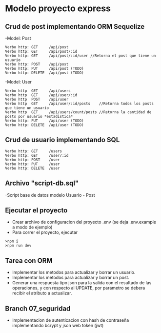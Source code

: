 # Modelo proyecto express

## Crud de post implementando ORM Sequelize

-Model: Post 

```
Verbo http: GET     /api/post
Verbo http: GET     /api/post/:id 
Verbo http: GET     /api/post/:id/user //Retorna el post que tiene un usuario
Verbo http: POST    /api/post 
Verbo http: PUT     /api/post (TODO)
Verbo http: DELETE  /api/post (TODO)
```

-Model: User

```
Verbo http  GET     /api/users
Verbo http  GET     /api/user/:id
Verbo http  POST    /api/user
Verbo http  GET     /api/user/:id/posts    //Retorna todos los posts que tiene un usuario
Verbo http  GET     /api/users/count/posts //Retorna la cantidad de posts por usuario *estadistica*
Verbo http: PUT     /api/user (TODO)
Verbo http: DELETE  /api/user (TODO)
```

## Crud de usuario implementando SQL
```
Verbo http: GET     /users 
Verbo http: GET     /user/:id 
Verbo http: POST    /user 
Verbo http: PUT     /user 
Verbo http: DELETE  /user 
```

## Archivo "script-db.sql"
-Script base de datos modelo Usuario - Post

## Ejecutar el proyecto
- Crear archivo de configuracion del proyecto .env (se deja .env.example a modo de ejemplo) 
- Para correr el proyecto, ejecutar
```
>npm i 
>npm run dev
```

## Tarea con ORM
- Implementar los metodos para actualizar y borrar un usuario.
- Implementar los metodos para actualizar y borrar un post.
- Generar una respuesta tipo json para la salida con el resultado de las operaciones, y con respecto al UPDATE, por parametro se debera recibir el atributo a actualizar.

## Branch 07_seguridad 
- Implementacion de autenticacion con hash de contraseña implementando bcrypt y json web token (jwt)


